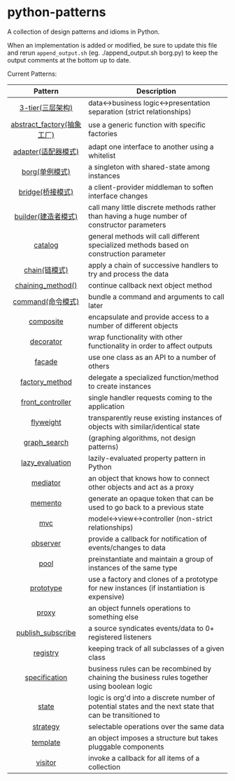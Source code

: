 python-patterns
===============

A collection of design patterns and idioms in Python.

When an implementation is added or modified, be sure to update this file and
rerun `append_output.sh` (eg. ./append_output.sh borg.py) to keep the output
comments at the bottom up to date.

Current Patterns:

| Pattern | Description |
|:-------:| ----------- |
| [3-tier(三层架构)](3-tier.py) | data<->business logic<->presentation separation (strict relationships) |
| [abstract_factory(抽象工厂)](abstract_factory.py) | use a generic function with specific factories |
| [adapter(适配器模式)](adapter.py) | adapt one interface to another using a whitelist |
| [borg(单例模式)](borg.py) | a singleton with shared-state among instances |
| [bridge(桥接模式)](bridge.py) | a client-provider middleman to soften interface changes |
| [builder(建造者模式)](builder.py) | call many little discrete methods rather than having a huge number of constructor parameters |
| [catalog](catalog.py) | general methods will call different specialized methods based on construction parameter |
| [chain(链模式)](chain.py) | apply a chain of successive handlers to try and process the data |
| [chaining_method()](chaining_method.py) | continue callback next object method |
| [command(命令模式)](command.py) | bundle a command and arguments to call later |
| [composite](composite.py) | encapsulate and provide access to a number of different objects |
| [decorator](decorator.py) | wrap functionality with other functionality in order to affect outputs |
| [facade](facade.py) | use one class as an API to a number of others |
| [factory_method](factory_method.py) | delegate a specialized function/method to create instances |
| [front_controller](front_controller.py) | single handler requests coming to the application |
| [flyweight](flyweight.py) | transparently reuse existing instances of objects with similar/identical state |
| [graph_search](graph_search.py) | (graphing algorithms, not design patterns) |
| [lazy_evaluation](lazy_evaluation.py) | lazily-evaluated property pattern in Python |
| [mediator](mediator.py) | an object that knows how to connect other objects and act as a proxy |
| [memento](memento.py) | generate an opaque token that can be used to go back to a previous state |
| [mvc](mvc.py) | model<->view<->controller (non-strict relationships) |
| [observer](observer.py) | provide a callback for notification of events/changes to data |
| [pool](pool.py) | preinstantiate and maintain a group of instances of the same type |
| [prototype](prototype.py) | use a factory and clones of a prototype for new instances (if instantiation is expensive) |
| [proxy](proxy.py) | an object funnels operations to something else |
| [publish_subscribe](publish_subscribe.py) | a source syndicates events/data to 0+ registered listeners |
| [registry](registry.py) | keeping track of all subclasses of a given class |
| [specification](specification.py) |  business rules can be recombined by chaining the business rules together using boolean logic |
| [state](state.py) | logic is org'd into a discrete number of potential states and the next state that can be transitioned to |
| [strategy](strategy.py) | selectable operations over the same data |
| [template](template.py) | an object imposes a structure but takes pluggable components |
| [visitor](visitor.py) | invoke a callback for all items of a collection |
